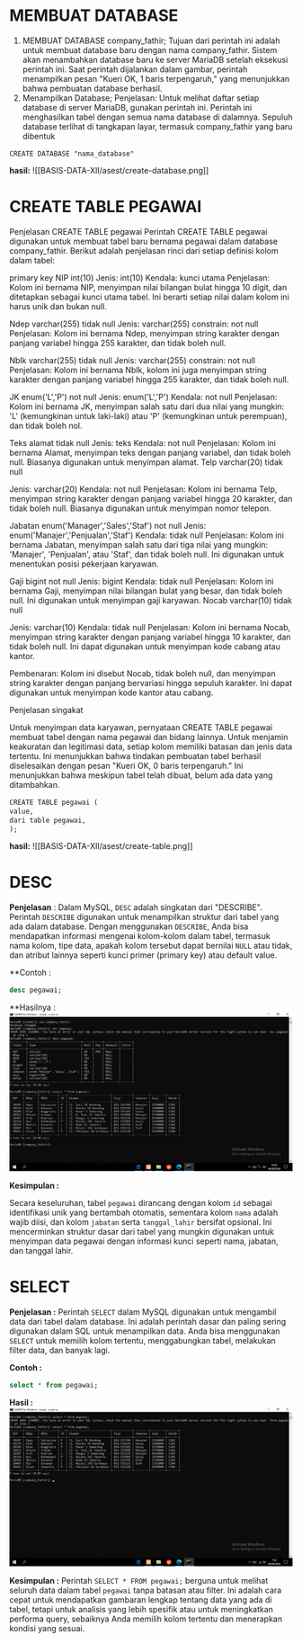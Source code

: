 # MEMBUAT DATABASE
1. MEMBUAT DATABASE company_fathir;
    Tujuan dari perintah ini adalah untuk membuat database baru dengan nama company_fathir.
    Sistem akan menambahkan database baru ke server MariaDB setelah eksekusi perintah ini.
   Saat perintah dijalankan dalam gambar, perintah menampilkan pesan "Kueri OK, 1 baris terpengaruh," yang menunjukkan bahwa pembuatan database berhasil.
2. Menampilkan Database; 
    Penjelasan:
    Untuk melihat daftar setiap database di server MariaDB, gunakan perintah ini.
    Perintah ini menghasilkan tabel dengan semua nama database di dalamnya.
    Sepuluh database terlihat di tangkapan layar, termasuk company_fathir yang baru dibentuk

```mysql
CREATE DATABASE "nama_database"
```
**hasil:**
![[BASIS-DATA-XII/asest/create-database.png]]


# CREATE TABLE PEGAWAI
Penjelasan CREATE TABLE pegawai
Perintah CREATE TABLE pegawai digunakan untuk membuat tabel baru bernama pegawai dalam database company_fathir. Berikut adalah penjelasan rinci dari setiap definisi kolom dalam tabel:

primary key NIP int(10)
Jenis: int(10)
Kendala: kunci utama
Penjelasan: Kolom ini bernama NIP, menyimpan nilai bilangan bulat hingga 10 digit, dan ditetapkan sebagai kunci utama tabel. Ini berarti setiap nilai dalam kolom ini harus unik dan bukan null.

Ndep varchar(255) tidak null
Jenis: varchar(255)
constrain: not null
Penjelasan: Kolom ini bernama Ndep, menyimpan string karakter dengan panjang variabel hingga 255 karakter, dan tidak boleh null.

Nblk varchar(255) tidak null
Jenis: varchar(255)
constrain: not null
Penjelasan: Kolom ini bernama Nblk, kolom ini juga menyimpan string karakter dengan panjang variabel hingga 255 karakter, dan tidak boleh null.

JK enum('L','P') not null
Jenis: enum('L','P')
Kendala: not null
Penjelasan: Kolom ini bernama JK, menyimpan salah satu dari dua nilai yang mungkin: 'L' (kemungkinan untuk laki-laki) atau 'P' (kemungkinan untuk perempuan), dan tidak boleh nol.

Teks alamat tidak null
Jenis: teks
Kendala: not null
Penjelasan: Kolom ini bernama Alamat, menyimpan teks dengan panjang variabel, dan tidak boleh null. Biasanya digunakan untuk menyimpan alamat.
Telp varchar(20) tidak null

Jenis: varchar(20)
Kendala: not null
Penjelasan: Kolom ini bernama Telp, menyimpan string karakter dengan panjang variabel hingga 20 karakter, dan tidak boleh null. Biasanya digunakan untuk menyimpan nomor telepon.

Jabatan enum('Manager','Sales','Staf') not null
Jenis: enum('Manajer','Penjualan','Staf')
Kendala: tidak null
Penjelasan: Kolom ini bernama Jabatan, menyimpan salah satu dari tiga nilai yang mungkin: 'Manajer', 'Penjualan', atau 'Staf', dan tidak boleh null. Ini digunakan untuk menentukan posisi pekerjaan karyawan.

Gaji bigint not null
Jenis: bigint
Kendala: tidak null
Penjelasan: Kolom ini bernama Gaji, menyimpan nilai bilangan bulat yang besar, dan tidak boleh null. Ini digunakan untuk menyimpan gaji karyawan.
Nocab varchar(10) tidak null

Jenis: varchar(10)
Kendala: tidak null
Penjelasan: Kolom ini bernama Nocab, menyimpan string karakter dengan panjang variabel hingga 10 karakter, dan tidak boleh null. Ini dapat digunakan untuk menyimpan kode cabang atau kantor.

Pembenaran: Kolom ini disebut Nocab, tidak boleh null, dan menyimpan string karakter dengan panjang bervariasi hingga sepuluh karakter. Ini dapat digunakan untuk menyimpan kode kantor atau cabang.

Penjelasan singakat

Untuk menyimpan data karyawan, pernyataan CREATE TABLE pegawai membuat tabel dengan nama pegawai dan bidang lainnya. Untuk menjamin keakuratan dan legitimasi data, setiap kolom memiliki batasan dan jenis data tertentu. Ini menunjukkan bahwa tindakan pembuatan tabel berhasil diselesaikan dengan pesan "Kueri OK, 0 baris terpengaruh." Ini menunjukkan bahwa meskipun tabel telah dibuat, belum ada data yang ditambahkan.


```mysql
CREATE TABLE pegawai (
value,
dari table pegawai,
);
```

**hasil:**
![[BASIS-DATA-XII/asest/create-table.png]]
# DESC
**Penjelasan** : Dalam MySQL, `DESC` adalah singkatan dari "DESCRIBE". Perintah `DESCRIBE` digunakan untuk menampilkan struktur dari tabel yang ada dalam database. Dengan menggunakan `DESCRIBE`, Anda bisa mendapatkan informasi mengenai kolom-kolom dalam tabel, termasuk nama kolom, tipe data, apakah kolom tersebut dapat bernilai `NULL` atau tidak, dan atribut lainnya seperti kunci primer (primary key) atau default value.

**Contoh :
~~~sql
desc pegawai;
~~~
**Hasilnya :
![](asest/desc-pegawai.png)

**Kesimpulan :**

Secara keseluruhan, tabel `pegawai` dirancang dengan kolom `id` sebagai identifikasi unik yang bertambah otomatis, sementara kolom `nama` adalah wajib diisi, dan kolom `jabatan` serta `tanggal_lahir` bersifat opsional. Ini mencerminkan struktur dasar dari tabel yang mungkin digunakan untuk menyimpan data pegawai dengan informasi kunci seperti nama, jabatan, dan tanggal lahir.

# SELECT
**Penjelasan :** Perintah `SELECT` dalam MySQL digunakan untuk mengambil data dari tabel dalam database. Ini adalah perintah dasar dan paling sering digunakan dalam SQL untuk menampilkan data. Anda bisa menggunakan `SELECT` untuk memilih kolom tertentu, menggabungkan tabel, melakukan filter data, dan banyak lagi.

**Contoh :**
~~~sql
select * from pegawai;
~~~

**Hasil :**
![](asest/select-from.png)

**Kesimpulan :**
Perintah `SELECT * FROM pegawai;` berguna untuk melihat seluruh data dalam tabel `pegawai` tanpa batasan atau filter. Ini adalah cara cepat untuk mendapatkan gambaran lengkap tentang data yang ada di tabel, tetapi untuk analisis yang lebih spesifik atau untuk meningkatkan performa query, sebaiknya Anda memilih kolom tertentu dan menerapkan kondisi yang sesuai.